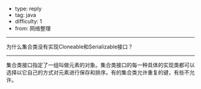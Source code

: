 - type: reply
- tag: java
- difficulty:  1
- from: 网络整理

--------

为什么集合类没有实现Cloneable和Serializable接口？

---------

集合类接口指定了一组叫做元素的对象。集合类接口的每一种具体的实现类都可以选择以它自己的方式对元素进行保存和排序。有的集合类允许重复的键，有些不允许。

